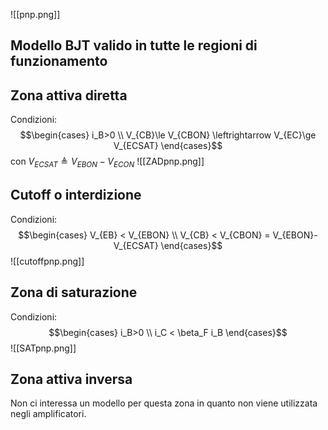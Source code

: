 ![[pnp.png]]
## Modello BJT valido in tutte le regioni di funzionamento

## Zona attiva diretta
Condizioni:
$$\begin{cases} i_B>0 \\
V_{CB}\le V_{CBON} \leftrightarrow V_{EC}\ge V_{ECSAT}
\end{cases}$$
con $V_{ECSAT}\triangleq V_{EBON}-V_{ECON}$
![[ZADpnp.png]]
## Cutoff o interdizione
Condizioni:
$$\begin{cases} V_{EB} < V_{EBON} \\
V_{CB} < V_{CBON} = V_{EBON}-V_{ECSAT}
\end{cases}$$
![[cutoffpnp.png]]
## Zona di saturazione
Condizioni: 
$$\begin{cases} i_B>0 \\
i_C < \beta_F i_B 
\end{cases}$$
![[SATpnp.png]]
## Zona attiva inversa 
Non ci interessa un modello per questa zona in quanto non viene utilizzata negli amplificatori.